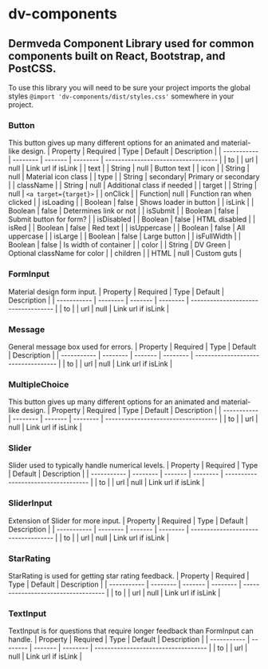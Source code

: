 # dv-components
## Dermveda Component Library used for common components built on React, Bootstrap, and PostCSS. 

To use this library you will need to be sure your project imports the global styles `@import 'dv-components/dist/styles.css'` somewhere in your project.

### Button
This button gives up many different options for an animated and material-like design. 
| Property    | Required | Type    | Default  | Description 						|
| ----------- | -------- | ------- | -------- | ----------------------------------- |
| to          | 		 | url     | null     | Link url if isLink                  |
| text        | 		 | String  | null     | Button text                         |
| icon        | 		 | String  | null     | Material icon class                 |
| type        | 		 | String  | secondary| Primary or secondary                |
| className   | 		 | String  | null     | Additional class if needed          |
| target      | 		 | String  | null     | `<a target={target}>`               |
| onClick     | 		 | Function| null     | Function ran when clicked           |
| isLoading   | 		 | Boolean | false    | Shows loader in button              |
| isLink      | 		 | Boolean | false    | Determines link or not              |
| isSubmit    | 		 | Boolean | false    | Submit button for form?             |
| isDisabled  | 		 | Boolean | false    | HTML disabled                       |
| isRed       | 		 | Boolean | false    | Red text                            |
| isUppercase | 		 | Boolean | false    | All uppercase                       |
| isLarge     | 		 | Boolean | false    | Large button                        |
| isFullWidth | 		 | Boolean | false    | Is width of container               |
| color       | 		 | String  | DV Green | Optional className for color        |
| children    | 		 | HTML    | null     | Custom guts                         |

### FormInput
Material design form input. 
| Property    | Required | Type    | Default  | Description 						|
| ----------- | -------- | ------- | -------- | ----------------------------------- |
| to          | 		 | url     | null     | Link url if isLink                  |


### Message
General message box used for errors.
| Property    | Required | Type    | Default  | Description 						|
| ----------- | -------- | ------- | -------- | ----------------------------------- |
| to          | 		 | url     | null     | Link url if isLink                  |

### MultipleChoice
This button gives up many different options for an animated and material-like design. 
| Property    | Required | Type    | Default  | Description 						|
| ----------- | -------- | ------- | -------- | ----------------------------------- |
| to          | 		 | url     | null     | Link url if isLink                  |

### Slider
Slider used to typically handle numerical levels. 
| Property    | Required | Type    | Default  | Description 						|
| ----------- | -------- | ------- | -------- | ----------------------------------- |
| to          | 		 | url     | null     | Link url if isLink                  |

### SliderInput
Extension of Slider for more input. 
| Property    | Required | Type    | Default  | Description 						|
| ----------- | -------- | ------- | -------- | ----------------------------------- |
| to          | 		 | url     | null     | Link url if isLink                  |

### StarRating
StarRating is used for getting star rating feedback. 
| Property    | Required | Type    | Default  | Description 						|
| ----------- | -------- | ------- | -------- | ----------------------------------- |
| to          | 		 | url     | null     | Link url if isLink                  |

### TextInput
TextInput is for questions that require longer feedback than FormInput can handle. 
| Property    | Required | Type    | Default  | Description 						|
| ----------- | -------- | ------- | -------- | ----------------------------------- |
| to          | 		 | url     | null     | Link url if isLink                  |